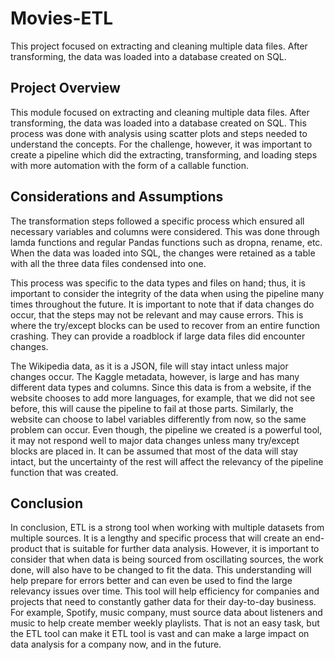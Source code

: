 # Movies-ETL
This project focused on extracting and cleaning multiple data files. After transforming, the data was loaded into a database created on SQL.

## Project Overview
This module focused on extracting and cleaning multiple data files. After transforming, the data was loaded into a database created on SQL. This process was done with analysis using scatter plots and steps needed to understand the concepts. For the challenge, however, it was important to create a pipeline which did the extracting, transforming, and loading steps with more automation with the form of a callable function.

## Considerations and Assumptions
The transformation steps followed a specific process which ensured all necessary variables and columns were considered. This was done through lamda functions and regular Pandas functions such as dropna, rename, etc. When the data was loaded into SQL, the changes were retained as a table with all the three data files condensed into one.

This process was specific to the data types and files on hand; thus, it is important to consider the integrity of the data when using the pipeline many times throughout the future. It is important to note that if data changes do occur, that the steps may not be relevant and may cause errors. This is where the try/except blocks can be used to recover from an entire function crashing. They can provide a roadblock if large data files did encounter changes.

 The Wikipedia data, as it is a JSON, file will stay intact unless major changes occur. The Kaggle metadata, however, is large and has many different data types and columns. Since this data is from a website, if the website chooses to add more languages, for example, that we did not see before, this will cause the pipeline to fail at those parts. Similarly, the website can choose to label variables differently from now, so the same problem can occur. Even though, the pipeline we created is a powerful tool, it may not respond well to major data changes unless many try/except blocks are placed in. It can be assumed that most of the data will stay intact, but the uncertainty of the rest will affect the relevancy of the pipeline function that was created.
 
## Conclusion 
In conclusion, ETL is a strong tool when working with multiple datasets from multiple sources. It is a lengthy and specific process that will create an end-product that is suitable for further data analysis. However, it is important to consider that when data is being sourced from oscillating sources, the work done, will also have to be changed to fit the data. This understanding will help prepare for errors better and can even be used to find the large relevancy issues over time. This tool will help efficiency for companies and projects that need to constantly gather data for their day-to-day business. For example, Spotify, music company, must source data about listeners and music to help create member weekly playlists. That is not an easy task, but the ETL tool can make it ETL tool is vast and can make a large impact on data analysis for a company now, and in the future. 
